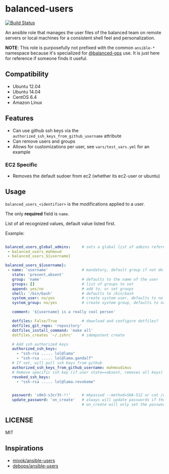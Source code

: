 # balanced-users
[![Build Status](http://img.shields.io/travis/balanced-ops/balanced-users.svg?style=flat-square)](https://travis-ci.org/balanced-ops/balanced-users)

An ansible role that manages the user files of the balanced team on remote servers or local machines for a consistent shell feel and personalization.

**NOTE**: This role is purposefully not prefixed with the common `ansible-*` namespace because it's specialized for [@balanced-ops](https://github.com/balanced-ops) use. It is just here for reference if someone finds it useful.

## Compatibility

- Ubuntu 12.04
- Ubuntu 14.04
- CentOS 6.4
- Amazon Linux

## Features

- Can use github ssh keys via the `authorized_ssh_keys_from_github_username` attribute
- Can remove users and groups
- Allows for customizations per user, see `vars/test_vars.yml` for an example

### EC2 Specific
- Removes the default sudoer from ec2 (whether its ec2-user or ubuntu)

## Usage

`balanced_users_<identifier>` is the modifications applied to a user.

The only **required** field is `name`.

List of all recognized values, default value listed first.

Example:

```yaml

balanced_users_global_admins:     # sets a global list of admins referencing users
 - balanced_users_mahmoud
 - balanced_users_${username}

balanced_users_${username}:
 - name: 'username'               # mandatory, default group if not defined
   state: 'present,absent'
   group: 'name'                  # defaults to the name of the user
   groups: []                     # list of groups to set
   append: yes/no                 # add to, or set groups
   shell: '/bin/bash'             # defaults to /bin/bash
   system_user: no/yes            # create system user, defaults to no
   system_group: no/yes           # create system group, defaults to no

   comment: '${username} is a really cool person'

   dotfiles: False/True           # download and configure dotfiles?
   dotfiles_git_repo: 'repository'
   dotfiles_install_command: 'make all'
   dotfiles_creates '~/.zshrc'    # idempotent create

   # Add ssh authorized keys
   authorized_ssh_keys:
     - "ssh-rsa ..... lol@lama"
     - "ssh-rsa ..... lol@lama.gandalf"
   # If set, will pull ssh keys from github
   authorized_ssh_keys_from_github_username: mahmoudimus
   # Remove specific ssh key (if user state==absent, removes all keys)
   revoked_ssh_keys:
     - "ssh-rsa ..... lol@lama.revokeme"


   password: 's0m3-s3cr3t-!!'     # mkpasswd --method=SHA-512 or cat /etc/shadow
   update_password: 'on_create'   # always will update passwords if they differ.
                                  # on_create will only set the password for newly created users. (added in Ansible 1.3)
```

## LICENSE

MIT


## Inspirations

- [mivok/ansible-users](https://github.com/mivok/ansible-users)
- [debops/ansible-users](https://github.com/debops/ansible-users)